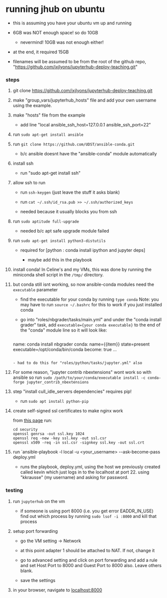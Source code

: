 # running jhub on ubuntu

- this is assuming you have your ubuntu vm up and running

- 6GB was NOT enough space! so do 10GB
  - nevermind! 10GB was not enough either!

- at the end, it required 15GB

- filenames will be assumed to be from the root of the github repo,
  "https://github.com/ixjlyons/jupyterhub-deploy-teaching.git"

### steps

1. git clone https://github.com/ixjlyons/jupyterhub-deploy-teaching.git

1. make "group_vars/jupyterhub_hosts" file and add your own username using
   the example.

1. make "hosts" file from the example
   - add line "local ansible_ssh_host=127.0.0.1 ansible_ssh_port=22"

1. run `sudo apt-get install ansible`

1. run `git clone https://github.com/UDST/ansible-conda.git`

   - b/c ansible doesnt have the "ansible-conda" module automatically

1. install ssh
   - run "sudo apt-get install ssh"

1. allow ssh to run

   - run `ssh-keygen` (just leave the stuff it asks blank)

   - run `cat ~/.ssh/id_rsa.pub >> ~/.ssh/authorized_keys`

   - needed because it usually blocks you from ssh

1. run `sudo aptitude full-upgrade`

   - needed b/c apt safe upgrade module failed

1. run `sudo apt-get install python3-distutils`
  
   - required for [python : conda install ipython and jupyter deps]

     - maybe add this in the playbook

1. install conda! In Celine's and my VMs, this was done by running the
   miniconda shell script in the `/tmp/` directory.

1. but conda still isnt working, so now ansible-conda modules need the
   `executable` parameter

   - find the executable for your conda by running `type conda`
      Note: you may have to run `source ~/.bashrc` for this to work if
      you just installed conda

   - go into "roles/nbgrader/tasks/main.yml" and under the "conda install
     grader" task, add `executable={your conda executable}` to the end of the
     "conda" module line so it will look like:
     ```
    name: conda install nbgrader
    conda: name={{item}} state=present executable=/opt/conda/bin/conda
    become: true ...
     ```

     - had to do this for "roles/python/tasks/jupyter.yml" also
   
1. For some reason, "jupyter contrib nbextensions" wont work so with ansible so run
   `sudo /path/to/your/conda/executable install -c conda-forge jupyter_contrib_nbextensions`

1. step "install cull_idle_servers dependencies" requires pip!
   - run `sudo apt install python-pip`

1. create self-signed ssl certificates to make nginx work

   from [this page](https://www.akadia.com/services/ssh_test_certificate.html)
   run:
   ```
   cd security
   openssl genrsa -out ssl.key 1024
   openssl req -new -key ssl.key -out ssl.csr
   openssl x509 -req -in ssl.csr -signkey ssl.key -out ssl.crt
   ```

1. run `ansible-playbook -l local -u <your_username> --ask-become-pass deploy.yml

   - runs the playbook, deploy.yml, using the host we previously created called
     kevin which just logs in to the localhost at port 22. using "kkrausse"
     (my username) and asking for password. 

### testing

1. run `jupyterhub` on the vm

	- if someone is using port 8000 (i.e. you get error EADDR_IN_USE)
	  find out which process by running `sudo lsof -i :8000` and
	  kill that process

1. setup port forwarding

   - go the VM setting -> Network

   - at this point adapter 1 should be attached to NAT. If not, change it

   - go to advanced setting and click on port forwarding and add a rule and
     set Host Port to 8000 and Guest Port to 8000 also. Leave others blank.

   - save the settings

1. in your browser, navigate to [localhost:8000](localhost:8000)
